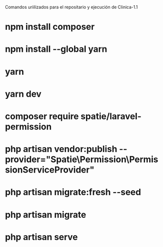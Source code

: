 Comandos uriilizados para el repositario y ejecución de Clinica-1.1

# npm install composer 
# npm install --global yarn
# yarn
# yarn dev
# composer require spatie/laravel-permission
# php artisan vendor:publish --provider="Spatie\Permission\PermissionServiceProvider"
# php artisan migrate:fresh --seed
# php artisan migrate
# php artisan serve



